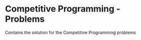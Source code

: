 # Competitive Programming -Problems
Contains the solution for the Competitive Programming problems 
